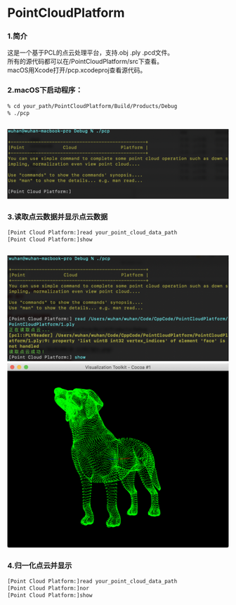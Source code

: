 # PointCloudPlatform
### 1.简介  
这是一个基于PCL的点云处理平台，支持.obj .ply .pcd文件。  
所有的源代码都可以在/PointCloudPlatform/src下查看。  
macOS用Xcode打开/pcp.xcodeproj查看源代码。  

### 2.macOS下启动程序：
```
% cd your_path/PointCloudPlatform/Build/Products/Debug  
% ./pcp  
```
![avatar](image/QQ20200630-123927@2x.png)  
---  
### 3.读取点云数据并显示点云数据
```  
[Point Cloud Platform:]read your_point_cloud_data_path
[Point Cloud Platform:]show
```
![avatar](image/QQ20200630-145641@2x.png)
![avatar](image/QQ20200630-145851@2x.png)
--- 
### 4.归一化点云并显示  
```
[Point Cloud Platform:]read your_point_cloud_data_path
[Point Cloud Platform:]nor
[Point Cloud Platform:]show
```